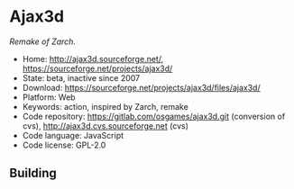 # Ajax3d

_Remake of Zarch._

- Home: http://ajax3d.sourceforge.net/, https://sourceforge.net/projects/ajax3d/
- State: beta, inactive since 2007
- Download: https://sourceforge.net/projects/ajax3d/files/ajax3d/
- Platform: Web
- Keywords: action, inspired by Zarch, remake
- Code repository: https://gitlab.com/osgames/ajax3d.git (conversion of cvs), http://ajax3d.cvs.sourceforge.net (cvs)
- Code language: JavaScript
- Code license: GPL-2.0

## Building

